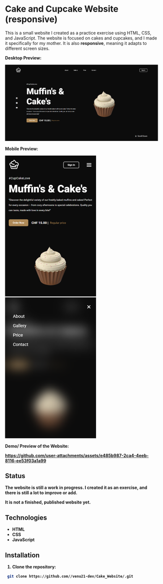 # Cake and Cupcake Website (responsive)

This is a small website I created as a practice exercise using HTML, CSS, and JavaScript. The website is focused on cakes and cupcakes, and I made it specifically for my mother.
It is also **responsive**, meaning it adapts to different screen sizes.

<p><b>Desktop Preview:


<p><img src="Preview_Cake_Website.png" width="600px">    


<p><b>Mobile Preview:

<img src="Preview_Phone.png" width="300px">      <img src="Preview_Phone_Nav.png" width="300px"> 


<b>Demo/ Preview of the Website:

https://github.com/user-attachments/assets/e485b987-2ca4-4eeb-8116-ee53f03a1a99

## Status

The website is still a work in progress. I created it as an exercise, and there is still a lot to improve or add. <p>
It is not a finished, published website yet.

## Technologies

- HTML
- CSS
- JavaScript

## Installation

1. Clone the repository:

  ```bash
   git clone https://github.com//venu21-dev/Cake_Website/.git

